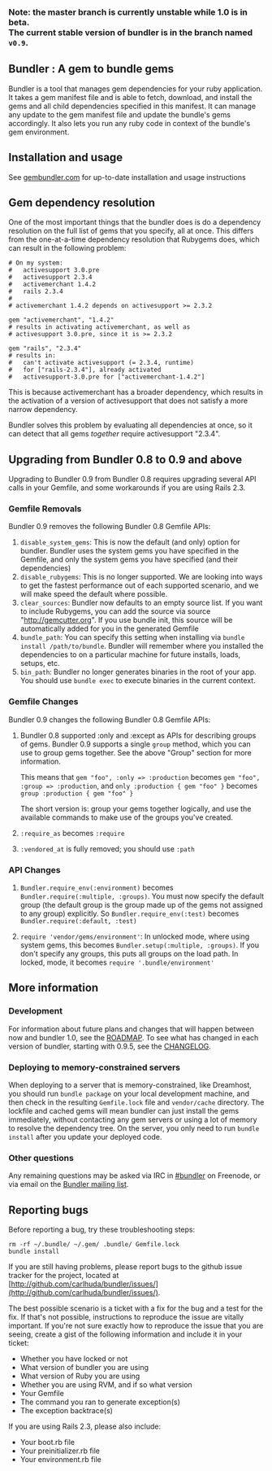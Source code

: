 ### Note: the master branch is currently unstable while 1.0 is in beta.<br>The current stable version of bundler is in the branch named `v0.9`.

## Bundler : A gem to bundle gems

Bundler is a tool that manages gem dependencies for your ruby application. It
takes a gem manifest file and is able to fetch, download, and install the gems
and all child dependencies specified in this manifest. It can manage any update
to the gem manifest file and update the bundle's gems accordingly. It also lets
you run any ruby code in context of the bundle's gem environment.

## Installation and usage

See [gembundler.com](http://gembundler.com) for up-to-date installation and usage instructions

## Gem dependency resolution

One of the most important things that the bundler does is do a
dependency resolution on the full list of gems that you specify, all
at once. This differs from the one-at-a-time dependency resolution that
Rubygems does, which can result in the following problem:

    # On my system:
    #   activesupport 3.0.pre
    #   activesupport 2.3.4
    #   activemerchant 1.4.2
    #   rails 2.3.4
    #
    # activemerchant 1.4.2 depends on activesupport >= 2.3.2

    gem "activemerchant", "1.4.2"
    # results in activating activemerchant, as well as
    # activesupport 3.0.pre, since it is >= 2.3.2

    gem "rails", "2.3.4"
    # results in:
    #   can't activate activesupport (= 2.3.4, runtime)
    #   for ["rails-2.3.4"], already activated
    #   activesupport-3.0.pre for ["activemerchant-1.4.2"]

This is because activemerchant has a broader dependency, which results
in the activation of a version of activesupport that does not satisfy
a more narrow dependency.

Bundler solves this problem by evaluating all dependencies at once,
so it can detect that all gems *together* require activesupport "2.3.4".

## Upgrading from Bundler 0.8 to 0.9 and above

Upgrading to Bundler 0.9 from Bundler 0.8 requires upgrading several
API calls in your Gemfile, and some workarounds if you are using Rails 2.3.

### Gemfile Removals

Bundler 0.9 removes the following Bundler 0.8 Gemfile APIs:

1. `disable_system_gems`: This is now the default (and only) option
   for bundler. Bundler uses the system gems you have specified
   in the Gemfile, and only the system gems you have specified
   (and their dependencies)
2. `disable_rubygems`: This is no longer supported. We are looking
   into ways to get the fastest performance out of each supported
   scenario, and we will make speed the default where possible.
3. `clear_sources`: Bundler now defaults to an empty source
   list. If you want to include Rubygems, you can add the source
   via source "http://gemcutter.org". If you use bundle init, this
   source will be automatically added for you in the generated
   Gemfile
4. `bundle_path`: You can specify this setting when installing
   via `bundle install /path/to/bundle`. Bundler will remember
   where you installed the dependencies to on a particular
   machine for future installs, loads, setups, etc.
5. `bin_path`: Bundler no longer generates binaries in the root
   of your app. You should use `bundle exec` to execute binaries
   in the current context.

### Gemfile Changes

Bundler 0.9 changes the following Bundler 0.8 Gemfile APIs:

1. Bundler 0.8 supported :only and :except as APIs for describing
   groups of gems. Bundler 0.9 supports a single `group` method,
   which you can use to group gems together. See the above "Group"
   section for more information.

   This means that `gem "foo", :only => :production` becomes
   `gem "foo", :group => :production`, and
   `only :production { gem "foo" }` becomes
   `group :production { gem "foo" }`

   The short version is: group your gems together logically, and
   use the available commands to make use of the groups you've
   created.

2. `:require_as` becomes `:require`

3. `:vendored_at` is fully removed; you should use `:path`

### API Changes

1. `Bundler.require_env(:environment)` becomes
   `Bundler.require(:multiple, :groups)`. You must
   now specify the default group (the default group is the
   group made up of the gems not assigned to any group)
   explicitly. So `Bundler.require_env(:test)` becomes
   `Bundler.require(:default, :test)`

2. `require 'vendor/gems/environment'`: In unlocked
   mode, where using system gems, this becomes
   `Bundler.setup(:multiple, :groups)`. If you don't
   specify any groups, this puts all groups on the load
   path. In locked, mode, it becomes `require '.bundle/environment'`

## More information

### Development

For information about future plans and changes that will happen between now and bundler 1.0, see the [ROADMAP](http://github.com/carlhuda/bundler/blob/master/ROADMAP.md). To see what has changed in each version of bundler, starting with 0.9.5, see the [CHANGELOG](http://github.com/carlhuda/bundler/blob/master/CHANGELOG.md).

### Deploying to memory-constrained servers

When deploying to a server that is memory-constrained, like Dreamhost, you should run `bundle package` on your local development machine, and then check in the resulting `Gemfile.lock` file and `vendor/cache` directory. The lockfile and cached gems will mean bundler can just install the gems immediately, without contacting any gem servers or using a lot of memory to resolve the dependency tree. On the server, you only need to run `bundle install` after you update your deployed code.

### Other questions

Any remaining questions may be asked via IRC in [#bundler](irc://irc.freenode.net/bundler) on Freenode, or via email on the [Bundler mailing list](http://groups.google.com/group/ruby-bundler).

## Reporting bugs

Before reporting a bug, try these troubleshooting steps:

    rm -rf ~/.bundle/ ~/.gem/ .bundle/ Gemfile.lock
    bundle install

If you are still having problems, please report bugs to the github issue tracker for the project, located at [http://github.com/carlhuda/bundler/issues/](http://github.com/carlhuda/bundler/issues/).

The best possible scenario is a ticket with a fix for the bug and a test for the fix. If that's not possible, instructions to reproduce the issue are vitally important. If you're not sure exactly how to reproduce the issue that you are seeing, create a gist of the following information and include it in your ticket:

  - Whether you have locked or not
  - What version of bundler you are using
  - What version of Ruby you are using
  - Whether you are using RVM, and if so what version
  - Your Gemfile
  - The command you ran to generate exception(s)
  - The exception backtrace(s)

If you are using Rails 2.3, please also include:

  - Your boot.rb file
  - Your preinitializer.rb file
  - Your environment.rb file
